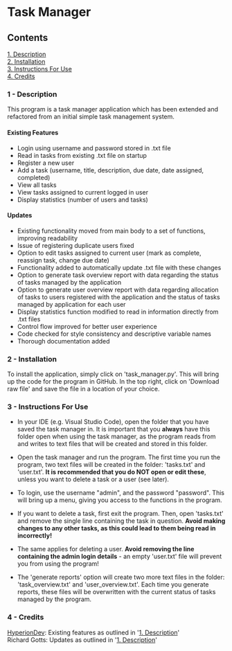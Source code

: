 # Task Manager

## Contents
[1. Description](#1---description)  
[2. Installation](#2---installation)  
[3. Instructions For Use](#3---instructions-for-use)  
[4. Credits](#4---credits)  

### 1 - Description
This program is a task manager application which has been extended and refactored from an initial simple task management system.

#### Existing Features
- Login using username and password stored in .txt file
- Read in tasks from existing .txt file on startup
- Register a new user
- Add a task (username, title, description, due date, date assigned, completed)
- View all tasks
- View tasks assigned to current logged in user
- Display statistics (number of users and tasks)

#### Updates
- Existing functionality moved from main body to a set of functions, improving readability
- Issue of registering duplicate users fixed
- Option to edit tasks assigned to current user (mark as complete, reassign task, change due date)
- Functionality added to automatically update .txt file with these changes
- Option to generate task overview report with data regarding the status of tasks managed by the application
- Option to generate user overview report with data regarding allocation of tasks to users registered with the application and the status of tasks managed by application for each user
- Display statistics function modified to read in information directly from .txt files
- Control flow improved for better user experience
- Code checked for style consistency and descriptive variable names
- Thorough documentation added

### 2 - Installation
To install the application, simply click on 'task_manager.py'. This will bring up the code for the program in GitHub. In the top right, click on 'Download raw file' and save the file in a location of your choice.

### 3 - Instructions For Use
- In your IDE (e.g. Visual Studio Code), open the folder that you have saved the task manager in. It is important that you **always** have this folder open when using the task manager, as the program reads from and writes to text files that will be created and stored in this folder.

- Open the task manager and run the program. The first time you run the program, two text files will be created in the folder: 'tasks.txt' and 'user.txt'. **It is recommended that you do NOT open or edit these**, unless you want to delete a task or a user (see later).

- To login, use the username "admin", and the password "password". This will bring up a menu, giving you access to the functions in the program.

- If you want to delete a task, first exit the program. Then, open 'tasks.txt' and remove the single line containing the task in question. **Avoid making changes to any other tasks, as this could lead to them being read in incorrectly!**

- The same applies for deleting a user. **Avoid removing the line containing the admin login details** - an empty 'user.txt' file will prevent you from using the program!

- The 'generate reports' option will create two more text files in the folder: 'task_overview.txt' and 'user_overview.txt'. Each time you generate reports, these files will be overwritten with the current status of tasks managed by the program.


### 4 - Credits
[HyperionDev](https://www.hyperiondev.com/): Existing features as outlined in '[1. Description](https://github.com/richard-gotts/finalCapstone/edit/main/README.md#1-description)'      
Richard Gotts: Updates as outlined in '[1. Description](https://github.com/richard-gotts/finalCapstone/edit/main/README.md#1-description)'
